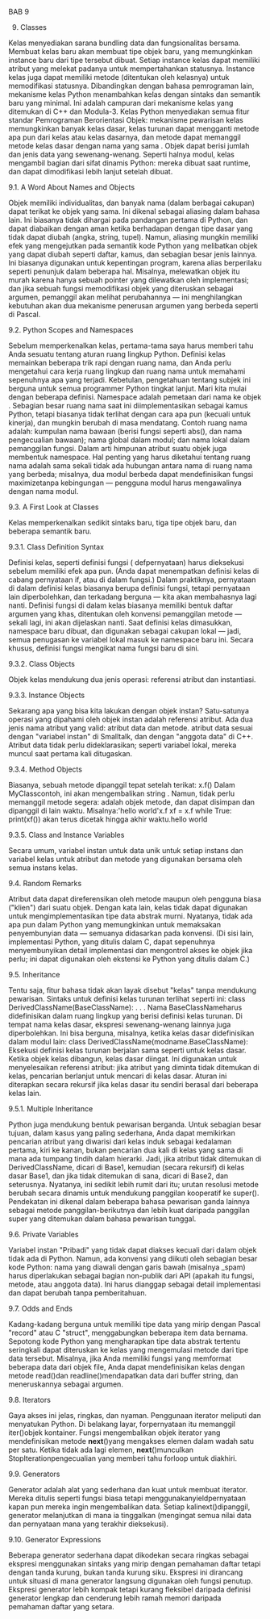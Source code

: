 BAB 9

9. Classes

Kelas menyediakan sarana bundling data dan fungsionalitas bersama. Membuat kelas baru akan membuat tipe objek baru, yang memungkinkan instance baru dari tipe tersebut dibuat. Setiap instance kelas dapat memiliki atribut yang melekat padanya untuk mempertahankan statusnya. Instance kelas juga dapat memiliki metode (ditentukan oleh kelasnya) untuk memodifikasi statusnya.
Dibandingkan dengan bahasa pemrograman lain, mekanisme kelas Python menambahkan kelas dengan sintaks dan semantik baru yang minimal. Ini adalah campuran dari mekanisme kelas yang ditemukan di C++ dan Modula-3. Kelas Python menyediakan semua fitur standar Pemrograman Berorientasi Objek: mekanisme pewarisan kelas memungkinkan banyak kelas dasar, kelas turunan dapat mengganti metode apa pun dari kelas atau kelas dasarnya, dan metode dapat memanggil metode kelas dasar dengan nama yang sama . Objek dapat berisi jumlah dan jenis data yang sewenang-wenang. Seperti halnya modul, kelas mengambil bagian dari sifat dinamis Python: mereka dibuat saat runtime, dan dapat dimodifikasi lebih lanjut setelah dibuat.

9.1. A Word About Names and Objects

Objek memiliki individualitas, dan banyak nama (dalam berbagai cakupan) dapat terikat ke objek yang sama. Ini dikenal sebagai aliasing dalam bahasa lain. Ini biasanya tidak dihargai pada pandangan pertama di Python, dan dapat diabaikan dengan aman ketika berhadapan dengan tipe dasar yang tidak dapat diubah (angka, string, tupel). Namun, aliasing mungkin memiliki efek yang mengejutkan pada semantik kode Python yang melibatkan objek yang dapat diubah seperti daftar, kamus, dan sebagian besar jenis lainnya. Ini biasanya digunakan untuk kepentingan program, karena alias berperilaku seperti penunjuk dalam beberapa hal. Misalnya, melewatkan objek itu murah karena hanya sebuah pointer yang dilewatkan oleh implementasi; dan jika sebuah fungsi memodifikasi objek yang diteruskan sebagai argumen, pemanggil akan melihat perubahannya — ini menghilangkan kebutuhan akan dua mekanisme penerusan argumen yang berbeda seperti di Pascal.

9.2. Python Scopes and Namespaces

Sebelum memperkenalkan kelas, pertama-tama saya harus memberi tahu Anda sesuatu tentang aturan ruang lingkup Python. Definisi kelas memainkan beberapa trik rapi dengan ruang nama, dan Anda perlu mengetahui cara kerja ruang lingkup dan ruang nama untuk memahami sepenuhnya apa yang terjadi. Kebetulan, pengetahuan tentang subjek ini berguna untuk semua programmer Python tingkat lanjut.
Mari kita mulai dengan beberapa definisi.
Namespace adalah pemetaan dari nama ke objek . Sebagian besar ruang nama saat ini diimplementasikan sebagai kamus Python, tetapi biasanya tidak terlihat dengan cara apa pun (kecuali untuk kinerja), dan mungkin berubah di masa mendatang. Contoh ruang nama adalah: kumpulan nama bawaan (berisi fungsi seperti abs(), dan nama pengecualian bawaan); nama global dalam modul; dan nama lokal dalam pemanggilan fungsi. Dalam arti himpunan atribut suatu objek juga membentuk namespace. Hal penting yang harus diketahui tentang ruang nama adalah sama sekali tidak ada hubungan antara nama di ruang nama yang berbeda; misalnya, dua modul berbeda dapat mendefinisikan fungsi maximizetanpa kebingungan — pengguna modul harus mengawalinya dengan nama modul.

9.3. A First Look at Classes

Kelas memperkenalkan sedikit sintaks baru, tiga tipe objek baru, dan beberapa semantik baru.

9.3.1. Class Definition Syntax

Definisi kelas, seperti definisi fungsi ( defpernyataan) harus dieksekusi sebelum memiliki efek apa pun. (Anda dapat menempatkan definisi kelas di cabang pernyataan if, atau di dalam fungsi.)
Dalam praktiknya, pernyataan di dalam definisi kelas biasanya berupa definisi fungsi, tetapi pernyataan lain diperbolehkan, dan terkadang berguna — kita akan membahasnya lagi nanti. Definisi fungsi di dalam kelas biasanya memiliki bentuk daftar argumen yang khas, ditentukan oleh konvensi pemanggilan metode — sekali lagi, ini akan dijelaskan nanti.
Saat definisi kelas dimasukkan, namespace baru dibuat, dan digunakan sebagai cakupan lokal — jadi, semua penugasan ke variabel lokal masuk ke namespace baru ini. Secara khusus, definisi fungsi mengikat nama fungsi baru di sini.

9.3.2. Class Objects

Objek kelas mendukung dua jenis operasi: referensi atribut dan instantiasi.

9.3.3. Instance Objects

Sekarang apa yang bisa kita lakukan dengan objek instan? Satu-satunya operasi yang dipahami oleh objek instan adalah referensi atribut. Ada dua jenis nama atribut yang valid: atribut data dan metode.
atribut data sesuai dengan "variabel instan" di Smalltalk, dan dengan "anggota data" di C++. Atribut data tidak perlu dideklarasikan; seperti variabel lokal, mereka muncul saat pertama kali ditugaskan.

9.3.4. Method Objects

Biasanya, sebuah metode dipanggil tepat setelah terikat:
x.f()
Dalam MyClasscontoh, ini akan mengembalikan string . Namun, tidak perlu memanggil metode segera: adalah objek metode, dan dapat disimpan dan dipanggil di lain waktu. Misalnya:'hello world'x.f
xf = x.f
while True:
    print(xf())
akan terus dicetak hingga akhir waktu.hello world

9.3.5. Class and Instance Variables

Secara umum, variabel instan untuk data unik untuk setiap instans dan variabel kelas untuk atribut dan metode yang digunakan bersama oleh semua instans kelas.

9.4. Random Remarks

Atribut data dapat direferensikan oleh metode maupun oleh pengguna biasa ("klien") dari suatu objek. Dengan kata lain, kelas tidak dapat digunakan untuk mengimplementasikan tipe data abstrak murni. Nyatanya, tidak ada apa pun dalam Python yang memungkinkan untuk memaksakan penyembunyian data — semuanya didasarkan pada konvensi. (Di sisi lain, implementasi Python, yang ditulis dalam C, dapat sepenuhnya menyembunyikan detail implementasi dan mengontrol akses ke objek jika perlu; ini dapat digunakan oleh ekstensi ke Python yang ditulis dalam C.)

9.5. Inheritance

Tentu saja, fitur bahasa tidak akan layak disebut "kelas" tanpa mendukung pewarisan. Sintaks untuk definisi kelas turunan terlihat seperti ini:
class DerivedClassName(BaseClassName):
    <statement-1>
    .
    .
    .
    <statement-N>
Nama BaseClassNameharus didefinisikan dalam ruang lingkup yang berisi definisi kelas turunan. Di tempat nama kelas dasar, ekspresi sewenang-wenang lainnya juga diperbolehkan. Ini bisa berguna, misalnya, ketika kelas dasar didefinisikan dalam modul lain:
class DerivedClassName(modname.BaseClassName):
Eksekusi definisi kelas turunan berjalan sama seperti untuk kelas dasar. Ketika objek kelas dibangun, kelas dasar diingat. Ini digunakan untuk menyelesaikan referensi atribut: jika atribut yang diminta tidak ditemukan di kelas, pencarian berlanjut untuk mencari di kelas dasar. Aturan ini diterapkan secara rekursif jika kelas dasar itu sendiri berasal dari beberapa kelas lain.

9.5.1. Multiple Inheritance

Python juga mendukung bentuk pewarisan berganda.
Untuk sebagian besar tujuan, dalam kasus yang paling sederhana, Anda dapat memikirkan pencarian atribut yang diwarisi dari kelas induk sebagai kedalaman pertama, kiri ke kanan, bukan pencarian dua kali di kelas yang sama di mana ada tumpang tindih dalam hierarki. Jadi, jika atribut tidak ditemukan di DerivedClassName, dicari di Base1, kemudian (secara rekursif) di kelas dasar Base1, dan jika tidak ditemukan di sana, dicari di Base2, dan seterusnya.
Nyatanya, ini sedikit lebih rumit dari itu; urutan resolusi metode berubah secara dinamis untuk mendukung panggilan kooperatif ke super(). Pendekatan ini dikenal dalam beberapa bahasa pewarisan ganda lainnya sebagai metode panggilan-berikutnya dan lebih kuat daripada panggilan super yang ditemukan dalam bahasa pewarisan tunggal.

9.6. Private Variables

Variabel instan "Pribadi" yang tidak dapat diakses kecuali dari dalam objek tidak ada di Python. Namun, ada konvensi yang diikuti oleh sebagian besar kode Python: nama yang diawali dengan garis bawah (misalnya _spam) harus diperlakukan sebagai bagian non-publik dari API (apakah itu fungsi, metode, atau anggota data). Ini harus dianggap sebagai detail implementasi dan dapat berubah tanpa pemberitahuan.

9.7. Odds and Ends

Kadang-kadang berguna untuk memiliki tipe data yang mirip dengan Pascal "record" atau C "struct", menggabungkan beberapa item data bernama.
Sepotong kode Python yang mengharapkan tipe data abstrak tertentu seringkali dapat diteruskan ke kelas yang mengemulasi metode dari tipe data tersebut. Misalnya, jika Anda memiliki fungsi yang memformat beberapa data dari objek file, Anda dapat mendefinisikan kelas dengan metode read()dan readline()mendapatkan data dari buffer string, dan meneruskannya sebagai argumen.

9.8. Iterators

Gaya akses ini jelas, ringkas, dan nyaman. Penggunaan iterator meliputi dan menyatukan Python. Di belakang layar, forpernyataan itu memanggil iter()objek kontainer. Fungsi mengembalikan objek iterator yang mendefinisikan metode __next__()yang mengakses elemen dalam wadah satu per satu. Ketika tidak ada lagi elemen, __next__()munculkan StopIterationpengecualian yang memberi tahu forloop untuk diakhiri.

9.9. Generators

Generator adalah alat yang sederhana dan kuat untuk membuat iterator. Mereka ditulis seperti fungsi biasa tetapi menggunakanyieldpernyataan kapan pun mereka ingin mengembalikan data. Setiap kalinext()dipanggil, generator melanjutkan di mana ia tinggalkan (mengingat semua nilai data dan pernyataan mana yang terakhir dieksekusi).

9.10. Generator Expressions

Beberapa generator sederhana dapat dikodekan secara ringkas sebagai ekspresi menggunakan sintaks yang mirip dengan pemahaman daftar tetapi dengan tanda kurung, bukan tanda kurung siku. Ekspresi ini dirancang untuk situasi di mana generator langsung digunakan oleh fungsi penutup. Ekspresi generator lebih kompak tetapi kurang fleksibel daripada definisi generator lengkap dan cenderung lebih ramah memori daripada pemahaman daftar yang setara.

